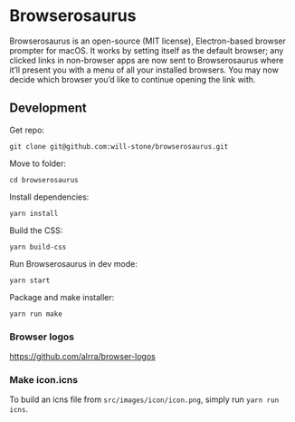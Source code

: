 # Browserosaurus

Browserosaurus is an open-source (MIT license), Electron-based browser prompter for macOS. It works by setting itself as the default browser; any clicked links in non-browser apps are now sent to Browserosaurus where it’ll present you with a menu of all your installed browsers. You may now decide which browser you’d like to continue opening the link with.

## Development

Get repo:

```
git clone git@github.com:will-stone/browserosaurus.git
```

Move to folder:

```
cd browserosaurus
```

Install dependencies:

```
yarn install
```

Build the CSS:

```
yarn build-css
```

Run Browserosaurus in dev mode:

```
yarn start
```

Package and make installer:

```
yarn run make
```

### Browser logos

https://github.com/alrra/browser-logos

### Make icon.icns

To build an icns file from `src/images/icon/icon.png`, simply run `yarn run icns`.
